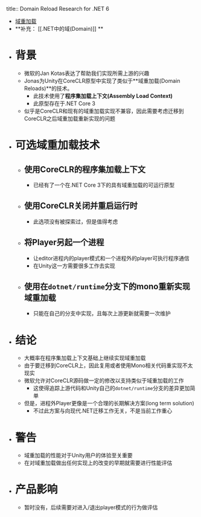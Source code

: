 title:: Domain Reload Research for .NET 6

- [域重加载](https://docs.unity3d.com/cn/2023.2/Manual/DomainReloading.html)
- **补充： [[.NET中的域(Domain)]] **
- # 背景
	- 微软的Jan  Kotas表达了帮助我们实现所需上游的兴趣
	- Jonas为Unity在CoreCLR原型中实现了类似于**域重加载(Domain Reloads)**的技术。
		- 此技术使用了**程序集加载上下文(Assembly Load Context)**
		- 此原型存在于.NET Core 3
	- 似乎是CoreCLR和现有的域重加载实现不兼容，因此需要考虑迁移到CoreCLR之后域重加载重新实现的问题
- # 可选域重加载技术
	- ## 使用CoreCLR的程序集加载上下文
		- 已经有了一个在.NET Core 3下的具有域重加载的可运行原型
	- ## 使用CoreCLR关闭并重启运行时
		- 此选项没有被探索过，但是值得考虑
	- ## 将Player另起一个进程
		- 让editor进程内的player模式和一个进程外的player可执行程序通信
		- 在Unity这一方需要很多工作去实现
	- ## 使用在``dotnet/runtime``分支下的mono重新实现域重加载
		- 只能在自己的分支中实现，且每次上游更新就需要一次维护
- # 结论
	- 大概率在程序集加载上下文基础上继续实现域重加载
	- 由于要迁移到CoreCLR上，因此复用或者使用Mono相关代码重实现不太现实
	- 微软允许对CoreCLR源码做一定的修改以支持类似于域重加载的工作
		- 这使得追踪上游代码和Unity自己的``dotnet/runtime``分支的差异更加简单
	- 但是，进程外Player更像是一个合理的长期解决方案(long term solution)
		- 不过此方案与向现代.NET迁移工作无关，不是当前工作重心
- # 警告
	- 域重加载的性能对于Unity用户的体验至关重要
	- 在对域重加载做出任何实现上的改变的早期就需要进行性能评估
- # 产品影响
	- 暂时没有，后续需要对进入/退出player模式的行为做评估
